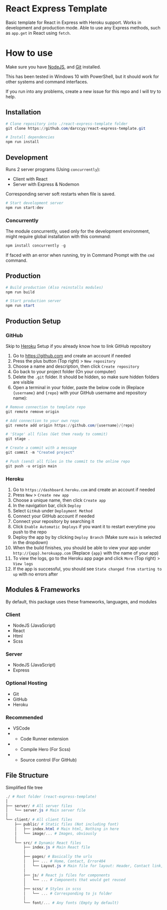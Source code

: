 # React Express Template

Basic template for React in Express with Heroku support.
Works in development and production mode.
Able to use any Express methods, such as `app.get` in React using `fetch`.

# How to use

Make sure you have [NodeJS](https://nodejs.org/en/download/), and [Git](https://git-scm.com/downloads) installed.

This has been tested in Windows 10 with PowerShell, but it should work for other systems and command interfaces.

If you run into any problems, create a new issue for this repo and I will try to help.

## Installation

```powershell
# Clone repository into ./react-express-template folder
git clone https://github.com/darccyy/react-express-template.git

# Install dependencies
npm run install
```

## Development

Runs 2 server programs (Using `concurrently`):

- Client with React
- Server with Express & Nodemon

Corresponding server soft restarts when file is saved.

```powershell
# Start development server
npm run start:dev
```

### Concurrently

The module concurrently, used only for the development environment, might require global installation with this command:

```powershell
npm install concurrently -g
```

If faced with an error when running, try in Command Prompt with the `cmd` command.

## Production

```powershell
# Build production (Also reinstalls modules)
npm run build

# Start production server
npm run start
```

## Production Setup

### GitHub

Skip to [Heroku](#heroku) Setup if you already know how to link GitHub repository

1. Go to https://github.com and create an account if needed
2. Press the plus button (Top right) > `New repository`
3. Choose a name and description, then click `Create repository`
4. Go back to your project folder (On your computer)
5. Delete the `.git` folder. It should be hidden, so make sure hidden folders are visible
6. Open a terminal in your folder, paste the below code in (Replace `{username}` and `{repo}` with your GitHub username and repository name):

```powershell
# Remove connection to template repo
git remote remove origin

# Add connection to your own repo
git remote add origin https://github.com/{username}/{repo}

# 'Stage' all files (Get them ready to commit)
git stage .

# Create a commit with a message
git commit -m "Created project"

# Push (send) all files in the commit to the online repo
git push -u origin main
```

### Heroku

1. Go to `https://dashboard.heroku.com` and create an account if needed
2. Press `New` > `Create new app`
3. Choose a unique name, then click `Create app`
4. In the navigation bar, click `Deploy`
5. Select `GitHub` under `Deployment Method`
6. Connect your GitHub account if needed
7. Connect your repository by searching it
8. Click `Enable Automatic Deploys` if you want it to restart everytime you push to the repo
9. Deploy the app by by clicking `Deploy Branch` (Make sure `main` is selected in the dropdown)
10. When the build finishes, you should be able to view your app under `http://{app}.herokuapp.com` (Replace `{app}` with the name of your app)
11. To view the logs, go to the Heroku app page and click `More` (Top right) > `View logs`
12. If the app is successful, you should see `State changed from starting to up` with no errors after

## Modules & Frameworks

By default, this package uses these frameworks, languages, and modules

### Client

- NodeJS (JavaScript)
- React
- Html
- Scss

### Server

- NodeJS (JavaScript)
- Express

### Optional Hosting

- Git
- GitHub
- Heroku

### Recommended

- VSCode
- - Code Runner extension
- - Compile Hero (For Scss)
- - Source control (For GitHub)

## File Structure

Simplified file tree

```powershell
./ # Root folder (react-express-template)
│
├── server/ # All server files
│   └── server.js # Main server file
│
└── client/ # All client files
    ├── public/ # Static files (Not including font)
    │   ├── index.html # Main html, Nothing in here
    │   └── image/... # Images, obviously
    │
    └── src/ # Dynamic React files
        ├── index.js # Main React file
        │
        ├── pages/ # Basically the urls
        │   ├── ... # Home, Contact, Error404
        │   └── Layout.js # Main file for layout: Header, Contact link, ect.
        │
        ├── js/ # React js files for components
        │   └── ... # Components that would get reused
        │
        ├── scss/ # Styles in scss
        │   └── ... # Corresponding to js folder
        │
        └── font/... # Any fonts (Empty by default)
```
